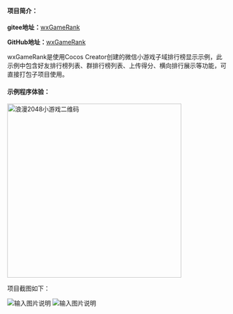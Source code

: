 #### 项目简介：
**gitee地址：**[wxGameRank](https://gitee.com/xwintop/wxGameRank)

**GitHub地址：**[wxGameRank](https://github.com/864381832/wxGameRank)

wxGameRank是使用Cocos Creator创建的微信小游戏子域排行榜显示示例，此示例中包含好友排行榜列表、群排行榜列表、上传得分、横向排行展示等功能，可直接打包子项目使用。

#### 示例程序体验：

<img src="/raw/master/images/love2048.jpg" width="400" height="400" alt="浪漫2048小游戏二维码"/>


项目截图如下：

![输入图片说明](/raw/master/images/x1.png "好友排行截图")
![输入图片说明](/raw/master/images/x2.png "好友横向排行截图")
